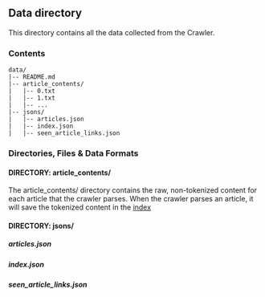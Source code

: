 ## Data directory

This directory contains all the data collected from the Crawler.

### Contents

    data/
    |-- README.md
    |-- article_contents/
    |   |-- 0.txt
    |   |-- 1.txt
    |   |-- ... 
    |-- jsons/
    |   |-- articles.json
    |   |-- index.json
    |   |-- seen_article_links.json

### Directories, Files & Data Formats

#### DIRECTORY: article_contents/

The article_contents/ directory contains the raw, non-tokenized content for each article that the crawler parses. When the crawler parses an article, it will save the tokenized content in the [index](#####index.json)

#### DIRECTORY: jsons/

##### articles.json

##### index.json

##### seen_article_links.json